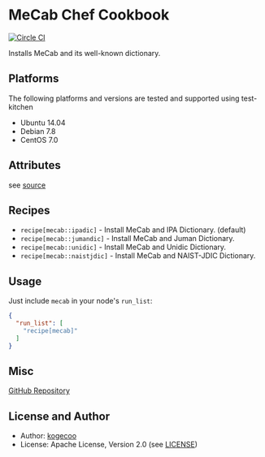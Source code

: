 MeCab Chef Cookbook
=======================

[![Circle CI](https://circleci.com/gh/kogecoo/chef-mecab.svg?style=svg)](https://circleci.com/gh/kogecoo/chef-mecab)

Installs MeCab and its well-known dictionary.

Platforms
---------
The following platforms and versions are tested and supported using test-kitchen

* Ubuntu 14.04
* Debian 7.8
* CentOS 7.0

Attributes
-----
see [source](attributes/default.rb)

Recipes
----------
* `recipe[mecab::ipadic]` - Install MeCab and IPA Dictionary. (default)
* `recipe[mecab::jumandic]` - Install MeCab and Juman Dictionary.
* `recipe[mecab::unidic]` - Install MeCab and Unidic Dictionary.
* `recipe[mecab::naistjdic]` - Install MeCab and NAIST-JDIC Dictionary.

Usage
-----
Just include `mecab` in your node's `run_list`:

```json
{
  "run_list": [
    "recipe[mecab]"
  ]
}
```

Misc
----
[GitHub Repository](http://github.com/kogecoo/chef-mecab)

License and Author
-------------------
- Author: [kogecoo](http://github.com/kogecoo)
- License: Apache License, Version 2.0 (see [LICENSE](LICENSE))
